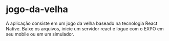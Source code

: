 # jogo-da-velha
A aplicação consiste em um jogo da velha baseado na tecnologia React Native.
Baixe os arquivos, inicie um servidor react e logue com o EXPO em seu mobile ou em um simulador. 
